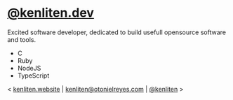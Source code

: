 # [@kenliten.dev](https://instagram.com/kenliten.dev)
Excited software developer, dedicated to build usefull opensource software and tools.

- C
- Ruby
- NodeJS
- TypeScript

< [kenliten.website](https://kenliten.website) |
[kenliten@otonielreyes.com](mailto:kenliten@otonielreyes.com) |
[@kenliten](https://twitter.com/kenliten) >

